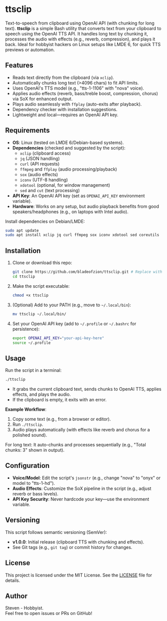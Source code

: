 # ttsclip
Text-to-speech from clipboard using OpenAI API (with chunking for long text).
**ttsclip** is a simple Bash utility that converts text from your clipboard to speech using the OpenAI TTS API. It handles long text by chunking it, processes the audio with effects (e.g., reverb, compression), and plays it back. Ideal for hobbyist hackers on Linux setups like LMDE 6, for quick TTS previews or automation.

## Features
- Reads text directly from the clipboard (via `xclip`).
- Automatically chunks long text (>4096 chars) to fit API limits.
- Uses OpenAI's TTS model (e.g., "tts-1-1106" with "nova" voice).
- Applies audio effects (reverb, bass/treble boost, compression, chorus) via SoX for enhanced output.
- Plays audio seamlessly with `ffplay` (auto-exits after playback).
- Dependency checker with installation suggestions.
- Lightweight and local—requires an OpenAI API key.

## Requirements
- **OS**: Linux (tested on LMDE 6/Debian-based systems).
- **Dependencies** (checked and suggested by the script):
  - `xclip` (clipboard access)
  - `jq` (JSON handling)
  - `curl` (API requests)
  - `ffmpeg` and `ffplay` (audio processing/playback)
  - `sox` (audio effects)
  - `iconv` (UTF-8 handling)
  - `xdotool` (optional, for window management)
  - `sed` and `cut` (text processing)
- **API Key**: An OpenAI API key (set as `OPENAI_API_KEY` environment variable).
- **Hardware**: Works on any setup, but audio playback benefits from good speakers/headphones (e.g., on laptops with Intel audio).

Install dependencies on Debian/LMDE:  
```bash
sudo apt update
sudo apt install xclip jq curl ffmpeg sox iconv xdotool sed coreutils
```

## Installation
1. Clone or download this repo:  
   ```bash
   git clone https://github.com/bladeofzion/ttsclip.git # Replace with your repo URL
   cd ttsclip
   ```

2. Make the script executable:  
   ```bash
   chmod +x ttsclip
   ```

3. (Optional) Add to your PATH (e.g., move to `~/.local/bin`):  
   ```bash
   mv ttsclip ~/.local/bin/
   ```

4. Set your OpenAI API key (add to `~/.profile` or `~/.bashrc` for persistence):  
   ```bash
   export OPENAI_API_KEY="your-api-key-here"
   source ~/.profile
   ```

## Usage
Run the script in a terminal:  
```bash
./ttsclip
```
- It grabs the current clipboard text, sends chunks to OpenAI TTS, applies effects, and plays the audio.
- If the clipboard is empty, it exits with an error.

**Example Workflow**:
1. Copy some text (e.g., from a browser or editor).
2. Run `./ttsclip`.
3. Audio plays automatically (with effects like reverb and chorus for a polished sound).

For long text: It auto-chunks and processes sequentially (e.g., "Total chunks: 3" shown in output).

## Configuration
- **Voice/Model**: Edit the script's `jsonstr` (e.g., change "nova" to "onyx" or model to "tts-1-hd").
- **Audio Effects**: Customize the SoX pipeline in the script (e.g., adjust reverb or bass levels).
- **API Key Security**: Never hardcode your key—use the environment variable.

## Versioning
This script follows semantic versioning (SemVer):
- **v1.0.0**: Initial release (clipboard TTS with chunking and effects).
- See Git tags (e.g., `git tag`) or commit history for changes.

## License
This project is licensed under the MIT License. See the [LICENSE](LICENSE) file for details.

## Author
Steven - Hobbyist.  
Feel free to open issues or PRs on GitHub!
